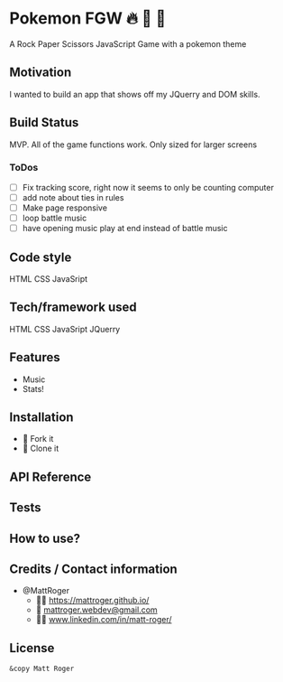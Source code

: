 # Pokemon FGW :fire: :leaves: :ocean:
A Rock Paper Scissors JavaScript Game with a pokemon theme


## Motivation
I wanted to build an app that shows off my JQuerry and DOM skills.

## Build Status
MVP. All of the game functions work. Only sized for larger screens 

### ToDos

- [ ] Fix tracking score, right now it seems to only be counting computer
- [ ] add note about ties in rules
- [ ] Make page responsive
- [ ] loop battle music
- [ ] have opening music play at end instead of battle music

## Code style
HTML CSS JavaSript

## Tech/framework used
HTML CSS JavaSript JQuerry

## Features
* Music
* Stats!

## Installation
* :trident: Fork it
* :sheep: Clone it


## API Reference

## Tests

## How to use?


## Credits / Contact information
* @MattRoger 
  * :man_office_worker: https://mattroger.github.io/
  * :e-mail: mattroger.webdev@gmail.com
  * :man_office_worker: www.linkedin.com/in/matt-roger/


## License
    
    &copy Matt Roger
